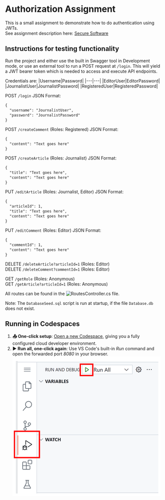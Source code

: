 # Authorization Assignment
This is a small assignment to demonstrate how to do authentication using JWTs.  
See assignment description here: [Secure Software](https://rpede.github.io/SecureSoftwareDevelopment/assignments/authorization)

## Instructions for testing functionality
Run the project and either use the built in Swagger tool in Development mode, or use an external tool to run a POST request at `/login`.
This will yield a JWT bearer token which is needed to access and execute API endpoints.

Credentials are:
|Username|Password|
|---|---|
|EditorUser|EditorPassword|
|JournalistUser|JournalistPassword|
|RegisteredUser|RegisteredPassword|

POST `/login` JSON Format:
```
{
  "username": "JournalistUser",
  "password": "JournalistPassword"
}
```
POST `/createComment` (Roles: Registered) JSON Format:
```
{
  "content": "Text goes here"
}
```
POST `/createArticle` (Roles: Journalist) JSON Format:
```
{
  "title": "Text goes here",
  "content": "Text goes here"
}
```
PUT `/editArticle` (Roles: Journalist, Editor) JSON Format:
```
{
  "articleId": 1,
  "title": "Text goes here",
  "content": "Text goes here"
}
```
PUT `/editComment` (Roles: Editor) JSON Format:
```
{
  "commentId": 1,
  "content": "Text goes here"
}
```
DELETE `/deleteArticle?articleId=1` (Roles: Editor)  
DELETE `/deleteComment?commentId=1` (Roles: Editor)  

GET `/getRole` (Roles: Anonymous)  
GET `/getArticle?articleId=1` (Roles: Anonymous)

All routes can be found in the ![RoutesController.cs](SampleApp/BackEnd/RoutesController.cs) file.

Note: The `DatabaseSeed.sql` script is run at startup, if the file `Database.db` does not exist.

## Running in Codespaces

1. **📤 One-click setup**: [Open a new Codespace](https://codespaces.new/eldahl/AuthorizationAssignment), giving you a fully configured cloud developer environment.
2. **▶️ Run all, one-click again**: Use VS Code's built-in *Run* command and open the forwarded port *8080* in your browser. 
![](images/RunAll.png)
